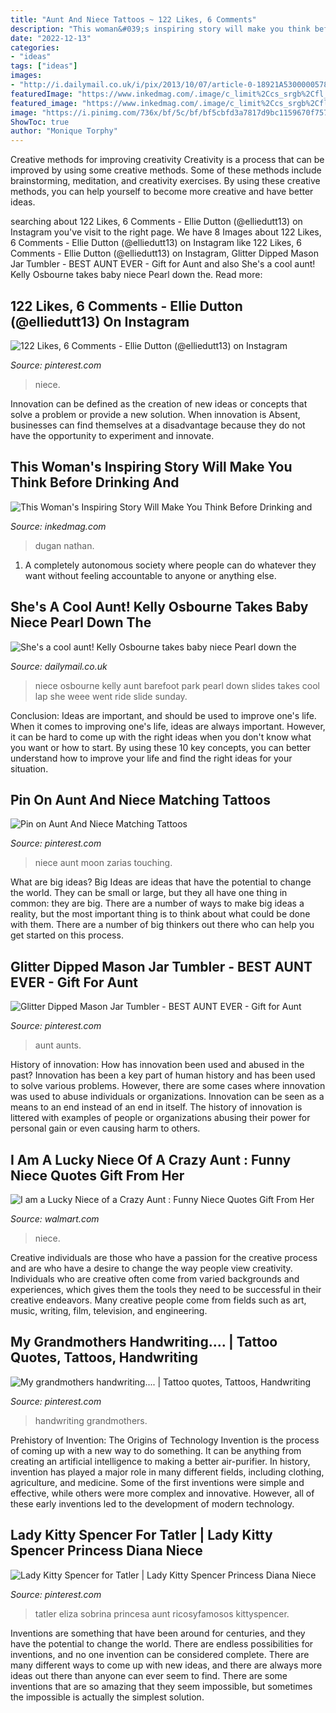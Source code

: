 ```yaml
---
title: "Aunt And Niece Tattoos ~ 122 Likes, 6 Comments"
description: "This woman&#039;s inspiring story will make you think before drinking and"
date: "2022-12-13"
categories:
- "ideas"
tags: ["ideas"]
images:
- "http://i.dailymail.co.uk/i/pix/2013/10/07/article-0-18921A5300000578-263_634x636.jpg"
featuredImage: "https://www.inkedmag.com/.image/c_limit%2Ccs_srgb%2Cfl_progressive%2Cq_auto:good%2Cw_700/MTYxMjA5NDQ4MzYxMTA5NDY4/dsc_10942.jpg"
featured_image: "https://www.inkedmag.com/.image/c_limit%2Ccs_srgb%2Cfl_progressive%2Cq_auto:good%2Cw_700/MTYxMjA5NDQ4MzYxMTA5NDY4/dsc_10942.jpg"
image: "https://i.pinimg.com/736x/bf/5c/bf/bf5cbfd3a7817d9bc1159670f7571d0f--my-grandmother-grandmothers.jpg"
ShowToc: true
author: "Monique Torphy"
---
```



Creative methods for improving creativity
Creativity is a process that can be improved by using some creative methods. Some of these methods include brainstorming, meditation, and creativity exercises. By using these creative methods, you can help yourself to become more creative and have better ideas.

	

		
searching about 122 Likes, 6 Comments - Ellie Dutton (@elliedutt13) on Instagram you've visit to the right page. We have 8 Images about 122 Likes, 6 Comments - Ellie Dutton (@elliedutt13) on Instagram like 122 Likes, 6 Comments - Ellie Dutton (@elliedutt13) on Instagram, Glitter Dipped Mason Jar Tumbler - BEST AUNT EVER - Gift for Aunt and also She&#039;s a cool aunt! Kelly Osbourne takes baby niece Pearl down the. Read more:
		
    
## 122 Likes, 6 Comments - Ellie Dutton (@elliedutt13) On Instagram

<img loading=lazy src="https://i.pinimg.com/736x/6c/2f/93/6c2f9380baa869910a48fc4d4c43ca5c.jpg" onerror="this.onerror=null;this.src='https://tse2.mm.bing.net/th?id=OIP.KYFRpD23RMJGwrC0u4prmQHaHa&amp;pid=15.1';" alt="122 Likes, 6 Comments - Ellie Dutton (@elliedutt13) on Instagram">

_Source: pinterest.com_

>niece. 

	

Innovation can be defined as the creation of new ideas or concepts that solve a problem or provide a new solution. When innovation is Absent, businesses can find themselves at a disadvantage because they do not have the opportunity to experiment and innovate.

    
## This Woman&#039;s Inspiring Story Will Make You Think Before Drinking And

<img loading=lazy src="https://www.inkedmag.com/.image/c_limit%2Ccs_srgb%2Cfl_progressive%2Cq_auto:good%2Cw_700/MTYxMjA5NDQ4MzYxMTA5NDY4/dsc_10942.jpg" onerror="this.onerror=null;this.src='https://tse4.mm.bing.net/th?id=OIP.DBLzuMtGr5rzPfAa_3eWjQHaLJ&amp;pid=15.1';" alt="This Woman&#039;s Inspiring Story Will Make You Think Before Drinking and">

_Source: inkedmag.com_

>dugan nathan. 

	

1. A completely autonomous society where people can do whatever they want without feeling accountable to anyone or anything else. 

    
## She&#039;s A Cool Aunt! Kelly Osbourne Takes Baby Niece Pearl Down The

<img loading=lazy src="http://i.dailymail.co.uk/i/pix/2013/10/07/article-0-18921A5300000578-263_634x636.jpg" onerror="this.onerror=null;this.src='https://tse4.mm.bing.net/th?id=OIP.szjBTY3EQejwT2EzP1W82gErEs&amp;pid=15.1';" alt="She&#039;s a cool aunt! Kelly Osbourne takes baby niece Pearl down the">

_Source: dailymail.co.uk_

>niece osbourne kelly aunt barefoot park pearl down slides takes cool lap she weee went ride slide sunday. 

	

Conclusion: Ideas are important, and should be used to improve one's life.
When it comes to improving one's life, ideas are always important. However, it can be hard to come up with the right ideas when you don't know what you want or how to start. By using these 10 key concepts, you can better understand how to improve your life and find the right ideas for your situation.

    
## Pin On Aunt And Niece Matching Tattoos

<img loading=lazy src="https://i.pinimg.com/736x/92/7f/75/927f757cba3c951391238ec041c1918e--mom-daughter-mother-daughters.jpg" onerror="this.onerror=null;this.src='https://tse4.mm.bing.net/th?id=OIP.hOR0OZ7sf1W5c30BCf7WJQAAAA&amp;pid=15.1';" alt="Pin on Aunt And Niece Matching Tattoos">

_Source: pinterest.com_

>niece aunt moon zarias touching. 

	

What are big ideas?
Big Ideas are ideas that have the potential to change the world. They can be small or large, but they all have one thing in common: they are big. There are a number of ways to make big ideas a reality, but the most important thing is to think about what could be done with them. There are a number of big thinkers out there who can help you get started on this process.

    
## Glitter Dipped Mason Jar Tumbler - BEST AUNT EVER - Gift For Aunt

<img loading=lazy src="https://i.pinimg.com/736x/c8/05/50/c80550ac1e1ecce09cc032d82d8b0240--gifts-for-aunts-aunt-gifts.jpg" onerror="this.onerror=null;this.src='https://tse1.mm.bing.net/th?id=OIP.9dBGEE9FEFTboKDkbEmqdwHaJB&amp;pid=15.1';" alt="Glitter Dipped Mason Jar Tumbler - BEST AUNT EVER - Gift for Aunt">

_Source: pinterest.com_

>aunt aunts. 

	

History of innovation: How has innovation been used and abused in the past?
Innovation has been a key part of human history and has been used to solve various problems. However, there are some cases where innovation was used to abuse individuals or organizations. Innovation can be seen as a means to an end instead of an end in itself. The history of innovation is littered with examples of people or organizations abusing their power for personal gain or even causing harm to others.

    
## I Am A Lucky Niece Of A Crazy Aunt : Funny Niece Quotes Gift From Her

<img loading=lazy src="https://i5.walmartimages.com/asr/518d6f32-d603-49b0-be15-8623fcd07287_1.cec356ecc4a89167a38aa9bd0f7da1b3.jpeg" onerror="this.onerror=null;this.src='https://tse1.mm.bing.net/th?id=OIP.OlLJpLSxvR3z1u1oGTukAgAAAA&amp;pid=15.1';" alt="I am a Lucky Niece of a Crazy Aunt : Funny Niece Quotes Gift From Her">

_Source: walmart.com_

>niece. 

	

Creative individuals are those who have a passion for the creative process and are who have a desire to change the way people view creativity. Individuals who are creative often come from varied backgrounds and experiences, which gives them the tools they need to be successful in their creative endeavors. Many creative people come from fields such as art, music, writing, film, television, and engineering.

    
## My Grandmothers Handwriting.... | Tattoo Quotes, Tattoos, Handwriting

<img loading=lazy src="https://i.pinimg.com/736x/bf/5c/bf/bf5cbfd3a7817d9bc1159670f7571d0f--my-grandmother-grandmothers.jpg" onerror="this.onerror=null;this.src='https://tse2.mm.bing.net/th?id=OIP.JYhNBBkjpxPmEVpYzOHNCwHaJ3&amp;pid=15.1';" alt="My grandmothers handwriting.... | Tattoo quotes, Tattoos, Handwriting">

_Source: pinterest.com_

>handwriting grandmothers. 

	

Prehistory of Invention: The Origins of Technology
Invention is the process of coming up with a new way to do something. It can be anything from creating an artificial intelligence to making a better air-purifier. In history, invention has played a major role in many different fields, including clothing, agriculture, and medicine. Some of the first inventions were simple and effective, while others were more complex and innovative. However, all of these early inventions led to the development of modern technology.

    
## Lady Kitty Spencer For Tatler | Lady Kitty Spencer Princess Diana Niece

<img loading=lazy src="https://i.pinimg.com/736x/87/38/a5/8738a55c4e3d1dbee763a63da899a8ad--spencer-family-the-spencer.jpg" onerror="this.onerror=null;this.src='https://tse1.mm.bing.net/th?id=OIP.SghN8NxB5Ma6dhbaN7OLmQHaJ5&amp;pid=15.1';" alt="Lady Kitty Spencer for Tatler | Lady Kitty Spencer Princess Diana Niece">

_Source: pinterest.com_

>tatler eliza sobrina princesa aunt ricosyfamosos kittyspencer. 

	

Inventions are something that have been around for centuries, and they have the potential to change the world. There are endless possibilities for inventions, and no one invention can be considered complete. There are many different ways to come up with new ideas, and there are always more ideas out there than anyone can ever seem to find. There are some inventions that are so amazing that they seem impossible, but sometimes the impossible is actually the simplest solution.

